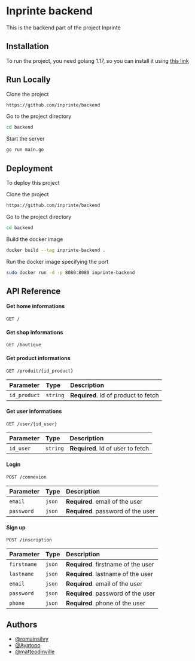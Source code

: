 # Inprinte backend

This is the backend part of the project Inprinte



## Installation

To run the project, you need golang 1.17, so you can install it using 
[this link](https://khongwooilee.medium.com/how-to-update-the-go-version-6065f5c8c3ec)
    
## Run Locally

Clone the project

```bash
https://github.com/inprinte/backend
```

Go to the project directory

```bash
cd backend
```

Start the server

```bash
go run main.go 
```


## Deployment

To deploy this project

Clone the project 

```bash
https://github.com/inprinte/backend
```

Go to the project directory

```bash
cd backend
```

Build the docker image

```bash
docker build --tag inprinte-backend .
```

Run the docker image specifying the port 

```bash
sudo docker run -d -p 8080:8080 inprinte-backend
```


## API Reference

#### Get home informations

```http
GET /
```

#### Get shop informations

```http
GET /boutique
```

#### Get product informations

```http
GET /produit/{id_product}
```

| Parameter | Type     | Description                       |
| :-------- | :------- | :-------------------------------- |
| `id_product` | `string` | **Required**. Id of product to fetch |

#### Get user informations

```http
GET /user/{id_user}
```

| Parameter | Type     | Description                       |
| :-------- | :------- | :-------------------------------- |
| `id_user` | `string` | **Required**. Id of user to fetch |


#### Login

```http
POST /connexion
```

| Parameter | Type     | Description                       |
| :-------- | :------- | :-------------------------------- |
| `email` | `json` | **Required**. email of the user |
| `password` | `json` | **Required**. password of the user |


#### Sign up 

```http
POST /inscription
```

| Parameter | Type     | Description                       |
| :-------- | :------- | :-------------------------------- |
| `firstname` | `json` | **Required**. firstname of the user |
| `lastname` | `json` | **Required**. lastname of the user |
| `email` | `json` | **Required**. email of the user |
| `password` | `json` | **Required**. password of the user |
| `phone` | `json` | **Required**. phone of the user |


## Authors

- [@romainsilvy](https://github.com/romainsilvy)
- [@Ayatooo](https://github.com/Ayatooo)
- [@matteodinville](https://github.com/matteodinville)

